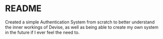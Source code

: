 # README

Created a simple Authentication System from scratch to better understand the inner workings of Devise,
as well as being able to create my own system in the future if I ever feel the need to.